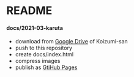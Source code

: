 # README

#### docs/2021-03-karuta

* download from [Google Drive](https://drive.google.com/drive/folders/1THWE9GiJW6svOTOG8Gm-n8HOGXFh97yh?usp=sharing) of Koizumi-san
* push to this repository
* create docs/index.html
* compress images
* publish as [GtiHub Pages](https://tawnizcue.github.io/mikan/2021-03-karuta.html)

